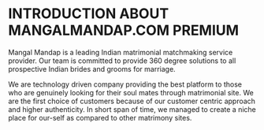 # INTRODUCTION ABOUT MANGALMANDAP.COM PREMIUM

Mangal Mandap is a leading Indian matrimonial matchmaking service provider. Our team is committed to provide 360 degree solutions to all prospective Indian brides and grooms for marriage.

We are technology driven company providing the best platform to those who are genuinely looking for their soul mates through matrimonial site. We are the first choice of customers because of our customer centric approach and higher authenticity. In short span of time, we managed to create a niche place for our-self as compared to other matrimony sites.
